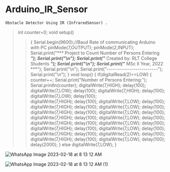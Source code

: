 # Arduino_IR_Sensor
    Obstacle Detector Using IR (InfraredSensor) .


  >int counter=0;
  void setup()
  >>{
      Serial.begin(9600);//Baud Rate of communicating Arduino with PC 
      pinMode(7,OUTPUT);
      pinMode(2,INPUT); 
       Serial.print("*** Project to Count Number of Persons Entering ***");
      Serial.print("\n");
      Serial.print("*** Created by: RLT College Students ***");
      Serial.print("\n");
      Serial.print("*** MSc II Year, 2022 ***");
      Serial.print("\n");
       Serial.print("-------------------------");
      Serial.print("\n");
    }
  >void loop()
   >>{
        if(digitalRead(2)==LOW)
        {
           counter++;
          Serial.print("Number of Persons Entering:");
    Serial.println(counter);
    digitalWrite(7,HIGH);
    delay(100);
    digitalWrite(7,LOW);
    delay(100);
    digitalWrite(7,HIGH);
    delay(100);
    digitalWrite(7,LOW);
    delay(100);    
    digitalWrite(7,HIGH);
    delay(100);
    digitalWrite(7,LOW);
    delay(100);
    digitalWrite(7,HIGH);
    delay(100);
    digitalWrite(7,LOW);
    delay(100);    
    digitalWrite(7,HIGH);
    delay(100);
    digitalWrite(7,LOW);
    delay(100);
    digitalWrite(7,HIGH);
    delay(100);
    digitalWrite(7,LOW);
    delay(100);    
    digitalWrite(7,HIGH);
    delay(100);
    digitalWrite(7,LOW);
    delay(100);
    digitalWrite(7,HIGH);
    delay(100);
    digitalWrite(7,LOW);
    delay(100);    
    digitalWrite(7,HIGH);
    delay(100);
    digitalWrite(7,LOW);
    delay(100);
    digitalWrite(7,HIGH);
    delay(100);
    digitalWrite(7,LOW);
    delay(100);    
    delay(2000);
  }
  else
  digitalWrite(7,LOW);
}





![WhatsApp Image 2023-02-18 at 8 13 12 AM](https://user-images.githubusercontent.com/101311420/219941918-26933343-b0a1-4b96-b0e3-200449291936.jpeg)



![WhatsApp Image 2023-02-18 at 8 13 12 AM (1)](https://user-images.githubusercontent.com/101311420/219941903-02c2965b-4e47-441a-96c4-f0ab94e136f0.jpeg)
